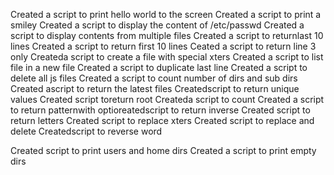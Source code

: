 Created a script to print hello world to the screen
Created a script to print a smiley
Created a script to display the content of  /etc/passwd
Created a script to display contents from multiple files
Created a script to returnlast 10 lines
Created a script to return first 10 lines
Ceated a script to return line 3 only
Createda script to create a file with special xters
Created a script to list file in a new file
Created a script to duplicate last line
Created a script to delete all js files
Created a script to count number of dirs and sub dirs
Created ascript to return the latest files
Createdscript to return unique values
Created  script toreturn root
Createda script to count
Created a script to return patternwith optioreatedscript to return inverse
Created script to return letters
Created script to replace xters
Created script to replace and delete
Createdscript to reverse word

Created script to print users and home dirs
Created a script to print empty dirs
